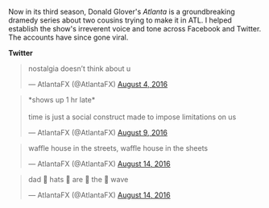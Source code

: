 Now in its third season, Donald Glover's *Atlanta* is a groundbreaking dramedy series about two cousins trying to make it in ATL. I helped establish the show's irreverent voice and tone across Facebook and Twitter. The accounts have since gone viral.     

<b>Twitter
</b>
<blockquote class="twitter-tweet" data-lang="en"><p lang="en" dir="ltr">nostalgia doesn’t think about u</p>— AtlantaFX (@AtlantaFX) <a href="https://twitter.com/AtlantaFX/status/761322069380493317">August 4, 2016</a></blockquote>
<blockquote class="twitter-tweet" data-lang="en"><p lang="en" dir="ltr">*shows up 1 hr late*<br><br>time is just a social construct made to impose limitations on us</p>— AtlantaFX (@AtlantaFX) <a href="https://twitter.com/AtlantaFX/status/763044670037524480">August 9, 2016</a></blockquote>
<blockquote class="twitter-tweet" data-lang="en"><p lang="en" dir="ltr">waffle house in the streets, waffle house in the sheets</p>— AtlantaFX (@AtlantaFX) <a href="https://twitter.com/AtlantaFX/status/764669375748112384">August 14, 2016</a></blockquote>
<blockquote class="twitter-tweet" data-lang="en"><p lang="en" dir="ltr">dad 👏  hats 👏  are 👏  the 👏  wave</p>— AtlantaFX (@AtlantaFX) <a href="https://twitter.com/AtlantaFX/status/764905431315742721">August 14, 2016</a></blockquote>

